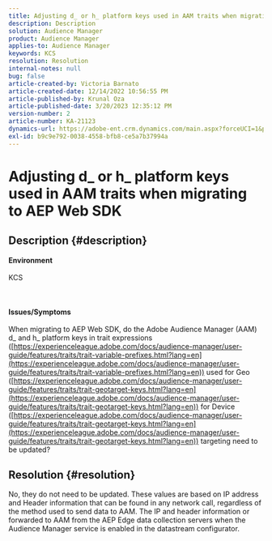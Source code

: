 ```yaml
---
title: Adjusting d_ or h_ platform keys used in AAM traits when migrating to AEP Web SDK
description: Description
solution: Audience Manager
product: Audience Manager
applies-to: Audience Manager
keywords: KCS
resolution: Resolution
internal-notes: null
bug: false
article-created-by: Victoria Barnato
article-created-date: 12/14/2022 10:56:55 PM
article-published-by: Krunal Oza
article-published-date: 3/20/2023 12:35:12 PM
version-number: 2
article-number: KA-21123
dynamics-url: https://adobe-ent.crm.dynamics.com/main.aspx?forceUCI=1&pagetype=entityrecord&etn=knowledgearticle&id=20ba7e97-027c-ed11-81ac-6045bd006149
exl-id: b9c9e792-0038-4558-bfb8-ce5a7b37994a
---
```

# Adjusting d_ or h_ platform keys used in AAM traits when migrating to AEP Web SDK

## Description {#description}

<b>Environment</b><br><br>KCS<br><br> <br><br><b>Issues/Symptoms</b><br><br>When migrating to AEP Web SDK, do the Adobe Audience Manager (AAM) d_ and h_ platform keys in trait expressions ([https://experienceleague.adobe.com/docs/audience-manager/user-guide/features/traits/trait-variable-prefixes.html?lang=en](https://experienceleague.adobe.com/docs/audience-manager/user-guide/features/traits/trait-variable-prefixes.html?lang=en)) used for Geo ([https://experienceleague.adobe.com/docs/audience-manager/user-guide/features/traits/trait-geotarget-keys.html?lang=en](https://experienceleague.adobe.com/docs/audience-manager/user-guide/features/traits/trait-geotarget-keys.html?lang=en)) for Device ([https://experienceleague.adobe.com/docs/audience-manager/user-guide/features/traits/trait-geotarget-keys.html?lang=en](https://experienceleague.adobe.com/docs/audience-manager/user-guide/features/traits/trait-geotarget-keys.html?lang=en)) targeting need to be updated?<br>

## Resolution {#resolution}


No, they do not need to be updated. These values are based on IP address and Header information that can be found in any network call, regardless of the method used to send data to AAM. The IP and header information or forwarded to AAM from the AEP Edge data collection servers when the Audience Manager service is enabled in the datastream configurator.
